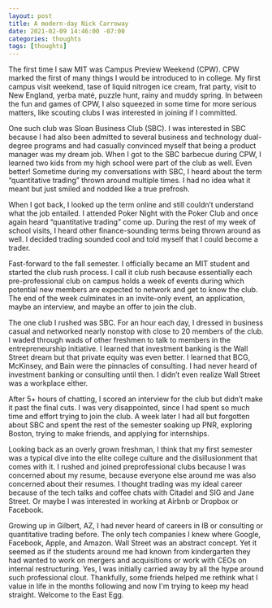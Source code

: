 ```yaml
---
layout: post
title: A modern-day Nick Carroway
date: 2021-02-09 14:46:00 -07:00
categories: thoughts
tags: [thoughts]
---
```


The first time I saw MIT was Campus Preview Weekend (CPW). CPW marked the first of many things I would be introduced to in college. My first campus visit weekend, tase of liquid nitrogen ice cream, frat party, visit to New England, yerba maté, puzzle hunt, rainy and muddy spring. In between the fun and games of CPW, I also squeezed in some time for more serious matters, like scouting clubs I was interested in joining if I committed.  

One such club was Sloan Business Club (SBC). I was interested in SBC because I had also been admitted to several business and technology dual-degree programs and had casually convinced myself that being a product manager was my dream job. When I got to the SBC barbecue during CPW, I learned two kids from my high school were part of the club as well. Even better! Sometime during my conversations with SBC, I heard about the term “quantitative trading” thrown around multiple times. I had no idea what it meant but just smiled and nodded like a true prefrosh.  

When I got back, I looked up the term online and still couldn’t understand what the job entailed. I attended Poker Night with the Poker Club and once again heard “quantitative trading” come up. During the rest of my week of school visits, I heard other finance-sounding terms being thrown around as well. I decided trading sounded cool and told myself that I could become a trader.  

Fast-forward to the fall semester. I officially became an MIT student and started the club rush process. I call it club rush because essentially each pre-professional club on campus holds a week of events during which potential new members are expected to network and get to know the club. The end of the week culminates in an invite-only event, an application, maybe an interview, and maybe an offer to join the club.  

The one club I rushed was SBC. For an hour each day, I dressed in business casual and networked nearly nonstop with close to 20 members of the club. I waded through wads of other freshmen to talk to members in the entrepreneurship initiative. I learned that investment banking is the Wall Street dream but that private equity was even better. I learned that BCG, McKinsey, and Bain were the pinnacles of consulting. I had never heard of investment banking or consulting until then. I didn’t even realize Wall Street was a workplace either.  

After 5+ hours of chatting, I scored an interview for the club but didn’t make it past the final cuts. I was very disappointed, since I had spent so much time and effort trying to join the club. A week later I had all but forgotten about SBC and spent the rest of the semester soaking up PNR, exploring Boston, trying to make friends, and applying for internships.  

Looking back as an overly grown freshman, I think that my first semester was a typical dive into the elite college culture and the disillusionment that comes with it. I rushed and joined preprofessional clubs because I was concerned about my resume, because everyone else around me was also concerned about their resumes. I thought trading was my ideal career because of the tech talks and coffee chats with Citadel and SIG and Jane Street. Or maybe I was interested in working at Airbnb or Dropbox or Facebook.  

Growing up in Gilbert, AZ, I had never heard of careers in IB or consulting or quantitative trading before. The only tech companies I knew where Google, Facebook, Apple, and Amazon. Wall Street was an abstract concept. Yet it seemed as if the students around me had known from kindergarten they had wanted to work on mergers and acquisitions or work with CEOs on internal restructuring. Yes, I was initially carried away by all the hype around such professional clout. Thankfully, some friends helped me rethink what I value in life in the months following and now I'm trying to keep my head straight. Welcome to the East Egg.
